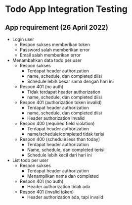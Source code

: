 # Todo App Integration Testing

## App requirement (26 April 2022)

- Login user
  - Respon sukses memberikan token
  - Password salah memberikan error
  - Email salah memberikan error
- Menambahkan data todo per user
  - Respon sukses
    - Terdapat header authorization
    - name, schedule, dan completed diisi
    - Schedule lebih besar sama dengan hari ini
  - Respon 401 (no auth)
    - Tidak terdapat header authorization
    - name, schedule, dan completed diisi
  - Respon 401 (authorization token invalid)
    - Terdapat header authorization
    - name, schedule, dan completed diisi
    - Header authorization invalid
  - Respon 400 (required field violation)
    - Terdapat header authorization
    - name/schedule/completed tidak terisi
  - Respon 400 (schedule less than today)
    - Terdapat header authorization
    - Name, schedule, dan completed terisi
    - Schedule lebih kecil dari hari ini
- List todo per user
  - Respon sukses
    - Terdapat header authorization
    - Menampilkan nama dan completed
  - Respon 401 (no auth)
    - Header authorization tidak ada
  - Respon 401 (invalid token)
    - Header authorization ada, tapi invalid
